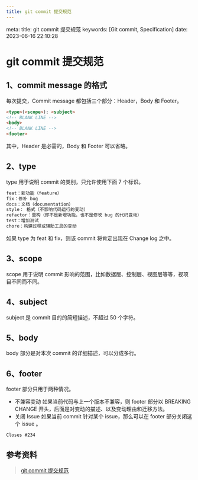 ```yaml
---
title: git commit 提交规范
---
```


<route lang="yaml">
meta:
  title: git commit 提交规范
  keywords: [Git commit, Specification]
  date: 2023-06-16 22:10:28
</route>

# git commit 提交规范

## 1、commit message 的格式

每次提交，Commit message 都包括三个部分：Header，Body 和 Footer。

```markdown
<type>(<scope>): <subject>
<!-- BLANK LINE -->
<body>
<!-- BLANK LINE -->
<footer>
```

其中，Header 是必需的，Body 和 Footer 可以省略。

## 2、type

type 用于说明 commit 的类别，只允许使用下面 7 个标识。

```markdown
feat：新功能（feature）
fix：修补 bug
docs：文档（documentation）
style： 格式（不影响代码运行的变动）
refactor：重构（即不是新增功能，也不是修改 bug 的代码变动）
test：增加测试
chore：构建过程或辅助工具的变动
```

如果 type 为 feat 和 fix，则该 commit 将肯定出现在 Change log 之中。

## 3、scope

scope 用于说明 commit 影响的范围，比如数据层、控制层、视图层等等，视项目不同而不同。

## 4、subject

subject 是 commit 目的的简短描述，不超过 50 个字符。

## 5、body

body 部分是对本次 commit 的详细描述，可以分成多行。

## 6、footer

footer 部分只用于两种情况。

- 不兼容变动
  如果当前代码与上一个版本不兼容，则 footer 部分以 BREAKING CHANGE 开头，后面是对变动的描述、以及变动理由和迁移方法。
- 关闭 Issue
  如果当前 commit 针对某个 issue，那么可以在 footer 部分关闭这个 issue 。

```markdown
Closes #234
```

## 参考资料

> [git commit 提交规范](https://www.ruanyifeng.com/blog/2016/01/commit_message_change_log.html)
